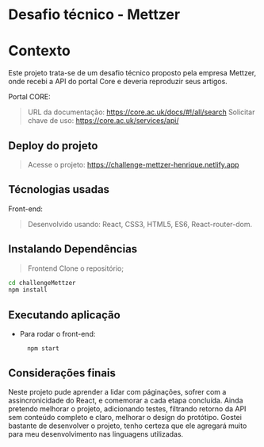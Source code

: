# Desafio técnico - Mettzer

# Contexto
Este projeto trata-se de um desafio técnico proposto pela empresa Mettzer, onde recebi a API do portal Core e deveria reproduzir seus artigos.

Portal CORE:
>URL da documentação: https://core.ac.uk/docs/#!/all/search
>Solicitar chave de uso: https://core.ac.uk/services/api/

## Deploy do projeto

> Acesse o projeto: https://challenge-mettzer-henrique.netlify.app

## Técnologias usadas

Front-end:
> Desenvolvido usando: React, CSS3, HTML5, ES6, React-router-dom.


## Instalando Dependências

> Frontend
Clone o repositório;
```bash
cd challengeMettzer 
npm install
``` 
## Executando aplicação

* Para rodar o front-end:

  ```
    npm start
  ```

## Considerações finais

Neste projeto pude aprender a lidar com páginações, sofrer com a assincronicidade do React, e comemorar a cada etapa concluída. Ainda pretendo melhorar o projeto, adicionando testes, filtrando retorno da API sem conteúdo completo e claro, melhorar o design do protótipo.
Gostei bastante de desenvolver o projeto, tenho certeza que ele agregará muito para meu desenvolvimento nas linguagens utilizadas.
